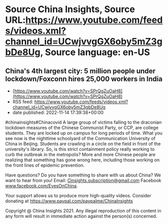 # Source China Insights, Source URL:https://www.youtube.com/feeds/videos.xml?channel_id=UCwjvvgGX6oby5mZ3gbDe8Ug, Source language: en-US

## China's 4th largest city: 5 million people under lockdown/Foxconn hires 25,000 workers in India
 - [https://www.youtube.com/watch?v=SPrQgZuOaH8](https://www.youtube.com/watch?v=SPrQgZuOaH8)
 - RSS feed: https://www.youtube.com/feeds/videos.xml?channel_id=UCwjvvgGX6oby5mZ3gbDe8Ug
 - date published: 2022-11-14 17:39:38+00:00

#chinainsights#Chinacovid
A large group of victims falling to the draconian lockdown measures of the Chinese Communist Party, or CCP, are college students. They are locked up on campus for long periods of time. What you see now is the nighttime schoolyard of the Communication University of China in Beijing. Students are crawling in a circle on the field in front of the university's library. 
So, is this strict containment policy really working to curb the outbreak in the metropolis? More and more Chinese people are realizing that something has gone wrong here, including those working on the front lines of epidemic prevention.

Have questions? Do you have something to share with us about China? We want to hear from you! 
Email: Cinsights.subscription@gmail.com
Facebook www.facebook.com/EyesOnChina.

Your support allows us to produce more high-quality videos. 
Consider donating at https://www.paypal.com/paypalme/ChinaInsights

Copyright @ China Insights 2021. Any illegal reproduction of this content in any form will result in immediate action against the person(s) concerned.
